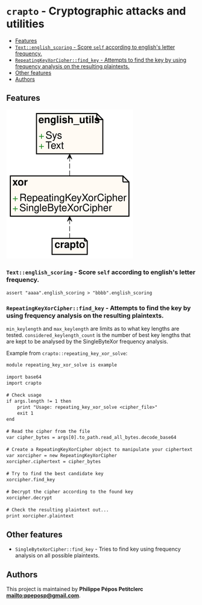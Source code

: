 # `crapto` - Cryptographic attacks and utilities

* [Features](#Features)
* [`Text::english_scoring` - Score `self` according to english's letter frequency.](#`Text::english_scoring`---Score-`self`-according-to-english's-letter-frequency.)
* [`RepeatingKeyXorCipher::find_key` - Attempts to find the key by using frequency analysis on the resulting plaintexts.](#`RepeatingKeyXorCipher::find_key`---Attempts-to-find-the-key-by-using-frequency-analysis-on-the-resulting-plaintexts.)
* [Other features](#Other-features)
* [Authors](#Authors)

## Features

![Diagram for `crapto`](uml-crapto.svg)

### `Text::english_scoring` - Score `self` according to english's letter frequency.

    assert "aaaa".english_scoring > "bbbb".english_scoring

### `RepeatingKeyXorCipher::find_key` - Attempts to find the key by using frequency analysis on the resulting plaintexts.

`min_keylength` and `max_keylength` are limits as to what key lengths are tested.
`considered_keylength_count` is the number of best key lengths that are kept to be
analysed by the SingleByteXor frequency analysis.

Example from `crapto::repeating_key_xor_solve`:

~~~
module repeating_key_xor_solve is example

import base64
import crapto

# Check usage
if args.length != 1 then
	print "Usage: repeating_key_xor_solve <cipher_file>"
	exit 1
end

# Read the cipher from the file
var cipher_bytes = args[0].to_path.read_all_bytes.decode_base64

# Create a RepeatingKeyXorCipher object to manipulate your ciphertext
var xorcipher = new RepeatingKeyXorCipher
xorcipher.ciphertext = cipher_bytes

# Try to find the best candidate key
xorcipher.find_key

# Decrypt the cipher according to the found key
xorcipher.decrypt

# Check the resulting plaintext out...
print xorcipher.plaintext
~~~

## Other features

* `SingleByteXorCipher::find_key` - Tries to find key using frequency analysis on all possible plaintexts.

## Authors

This project is maintained by **Philippe Pépos Petitclerc <mailto:ppeposp@gmail.com>**.
